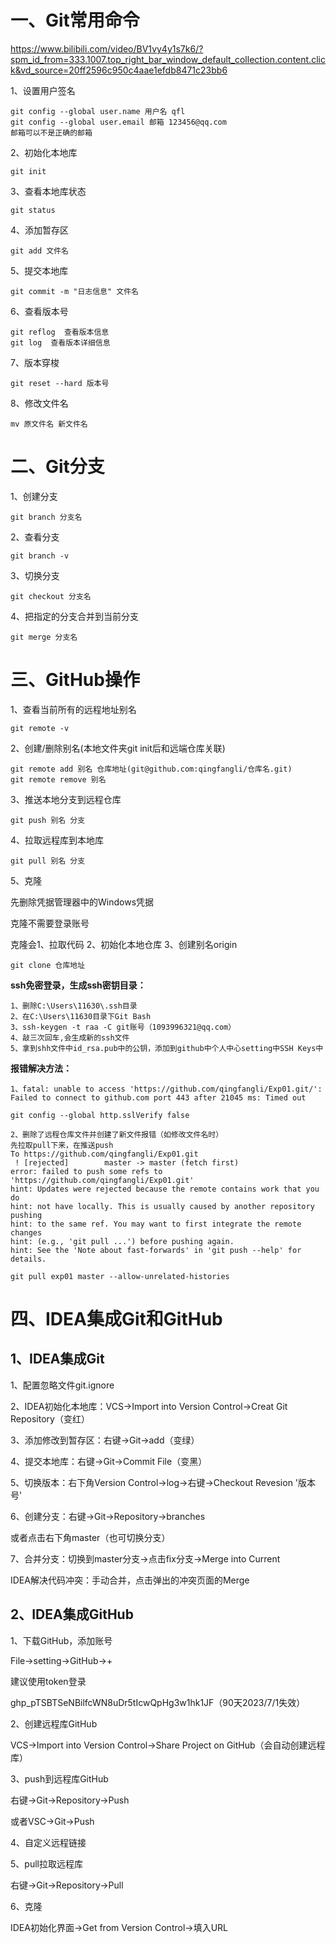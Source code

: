 # 一、Git常用命令

https://www.bilibili.com/video/BV1vy4y1s7k6/?spm_id_from=333.1007.top_right_bar_window_default_collection.content.click&vd_source=20ff2596c950c4aae1efdb8471c23bb6

1、设置用户签名

```
git config --global user.name 用户名 qfl
git config --global user.email 邮箱 123456@qq.com
邮箱可以不是正确的邮箱
```

2、初始化本地库

```
git init
```

3、查看本地库状态

```
git status
```

4、添加暂存区

```
git add 文件名
```

5、提交本地库

```
git commit -m "日志信息" 文件名
```

6、查看版本号

```
git reflog  查看版本信息
git log  查看版本详细信息
```

7、版本穿梭

```
git reset --hard 版本号
```

8、修改文件名

```
mv 原文件名 新文件名
```

# 二、Git分支

1、创建分支

```
git branch 分支名
```

2、查看分支

```
git branch -v
```

3、切换分支

```
git checkout 分支名
```

4、把指定的分支合并到当前分支

```
git merge 分支名
```

# 三、GitHub操作

1、查看当前所有的远程地址别名

```
git remote -v
```

2、创建/删除别名(本地文件夹git init后和远端仓库关联)

```
git remote add 别名 仓库地址(git@github.com:qingfangli/仓库名.git)
git remote remove 别名
```

3、推送本地分支到远程仓库

```
git push 别名 分支
```

4、拉取远程库到本地库

```
git pull 别名 分支
```

5、克隆

先删除凭据管理器中的Windows凭据

克隆不需要登录账号

克隆会1、拉取代码 2、初始化本地仓库 3、创建别名origin

```
git clone 仓库地址
```



**ssh免密登录，生成ssh密钥目录：**

```
1、删除C:\Users\11630\.ssh目录
2、在C:\Users\11630目录下Git Bash
3、ssh-keygen -t raa -C git账号（1093996321@qq.com）
4、敲三次回车,会生成新的ssh文件
5、拿到shh文件中id_rsa.pub中的公钥，添加到github中个人中心setting中SSH Keys中
```

**报错解决方法：**

```
1、fatal: unable to access 'https://github.com/qingfangli/Exp01.git/': Failed to connect to github.com port 443 after 21045 ms: Timed out

git config --global http.sslVerify false

2、删除了远程仓库文件并创建了新文件报错（如修改文件名时）
先拉取pull下来，在推送push
To https://github.com/qingfangli/Exp01.git
 ! [rejected]        master -> master (fetch first)
error: failed to push some refs to 'https://github.com/qingfangli/Exp01.git'
hint: Updates were rejected because the remote contains work that you do
hint: not have locally. This is usually caused by another repository pushing
hint: to the same ref. You may want to first integrate the remote changes
hint: (e.g., 'git pull ...') before pushing again.
hint: See the 'Note about fast-forwards' in 'git push --help' for details.

git pull exp01 master --allow-unrelated-histories

```

# 四、IDEA集成Git和GitHub

## 1、IDEA集成Git

1、配置忽略文件git.ignore

2、IDEA初始化本地库：VCS->Import into Version Control->Creat Git Repository（变红）

3、添加修改到暂存区：右键->Git->add（变绿）

4、提交本地库：右键->Git->Commit File（变黑）

5、切换版本：右下角Version Control->log->右键->Checkout Revesion '版本号'

6、创建分支：右键->Git->Repository->branches

或者点击右下角master（也可切换分支）

7、合并分支：切换到master分支->点击fix分支->Merge into Current

IDEA解决代码冲突：手动合并，点击弹出的冲突页面的Merge

## 2、IDEA集成GitHub

1、下载GitHub，添加账号

File->setting->GitHub->+

建议使用token登录

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（90天2023/7/1失效）

2、创建远程库GitHub

VCS->Import into Version Control->Share Project on GitHub（会自动创建远程库）

3、push到远程库GitHub

右键->Git->Repository->Push

或者VSC->Git->Push

4、自定义远程链接

5、pull拉取远程库

右键->Git->Repository->Pull

6、克隆

IDEA初始化界面->Get from Version Control->填入URL















